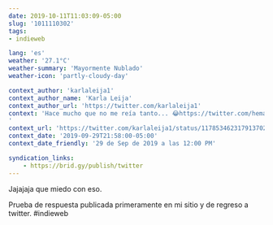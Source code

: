 ```yaml
---
date: 2019-10-11T11:03:09-05:00
slug: '1011110302'
tags:
- indieweb

lang: 'es'
weather: '27.1°C'
weather-summary: 'Mayormente Nublado'
weather-icon: 'partly-cloudy-day'

context_author: 'karlaleija1'
context_author_name: 'Karla Leija'
context_author_url: 'https://twitter.com/karlaleija1'
context: 'Hace mucho que no me reía tanto... 😂‪https://twitter.com/hemanmamadorsin/status/1177811060159586305 …‬
'
context_url: 'https://twitter.com/karlaleija1/status/1178534623179137029?s=12'
context_date: '2019-09-29T21:58:00-05:00'
context_date_friendly: '29 de Sep de 2019 a las 12:00 PM'

syndication_links:
    - https://brid.gy/publish/twitter
---
```

Jajajaja que miedo con eso. 

Prueba de respuesta publicada primeramente en mi sitio y de regreso a twitter. #indieweb